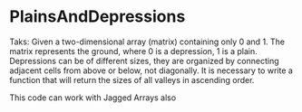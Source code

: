 # PlainsAndDepressions

Taks:
Given a two-dimensional array (matrix) containing only 0 and 1. 
The matrix represents the ground, where 0 is a depression, 1 is a plain. 
Depressions can be of different sizes, they are organized by connecting adjacent cells from above or below, not diagonally.
It is necessary to write a function that will return the sizes of all valleys in ascending order.

This code can work with Jagged Arrays also
